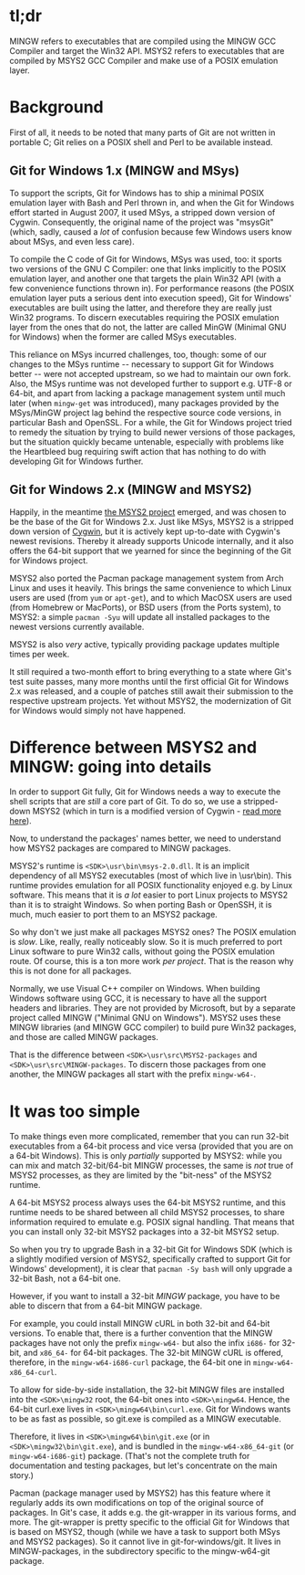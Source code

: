 # tl;dr

MINGW refers to executables that are compiled using the MINGW GCC Compiler and target the Win32 API. MSYS2 refers to executables that are compiled by MSYS2 GCC Compiler and make use of a POSIX emulation layer.

# Background

First of all, it needs to be noted that many parts of Git are not written in portable C; Git relies on a POSIX shell and Perl to be available instead.

## Git for Windows 1.x (MINGW and MSys)

To support the scripts, Git for Windows has to ship a minimal POSIX emulation layer with Bash and Perl thrown in, and when the Git for Windows effort started in August 2007, it used MSys, a stripped down version of Cygwin. Consequently, the original name of the project was "msysGit" (which, sadly, caused a *lot* of confusion because few Windows users know about MSys, and even less care).

To compile the C code of Git for Windows, MSys was used, too: it sports two versions of the GNU C Compiler: one that links implicitly to the POSIX emulation layer, and another one that targets the plain Win32 API (with a few convenience functions thrown in). For performance reasons (the POSIX emulation layer puts a serious dent into execution speed), Git for Windows' executables are built using the latter, and therefore they are really just Win32 programs. To discern executables requiring the POSIX emulation layer from the ones that do not, the latter are called MinGW (Minimal GNU for Windows) when the former are called MSys executables.

This reliance on MSys incurred challenges, too, though: some of our changes to the MSys runtime -- necessary to support Git for Windows better -- were not accepted upstream, so we had to maintain our own fork. Also, the MSys runtime was not developed further to support e.g. UTF-8 or 64-bit, and apart from lacking a package management system
until much later (when `mingw-get` was introduced), many packages provided by the MSys/MinGW project lag behind the respective source code versions, in particular Bash and OpenSSL. For a while, the Git for Windows project tried to remedy the situation by trying to build newer versions of those packages, but the situation quickly became untenable,
especially with problems like the Heartbleed bug requiring swift action that has nothing to do with developing Git for Windows further.

## Git for Windows 2.x (MINGW and MSYS2)

Happily, in the meantime [the MSYS2 project](https://msys2.github.io/) emerged, and was chosen to be the base of the Git for Windows 2.x. Just like MSys, MSYS2 is a stripped down version of [Cygwin](https://cygwin.com), but it is actively kept up-to-date with Cygwin's newest revisions. Thereby it already supports Unicode internally, and it also offers the 64-bit support that we yearned for since the beginning of the Git for Windows project.

MSYS2 also ported the Pacman package management system from Arch Linux and uses it heavily. This brings the same convenience to which Linux users are used (from `yum` or `apt-get`), and to which MacOSX users are used (from Homebrew or MacPorts), or BSD users (from the Ports system), to MSYS2: a simple `pacman -Syu` will update all installed packages to the newest versions currently available.

MSYS2 is also *very* active, typically providing package updates multiple times per week.

It still required a two-month effort to bring everything to a state where Git's test suite passes, many more months until the first official Git for Windows 2.x was released, and a couple of patches still await their submission to the respective upstream projects. Yet without MSYS2, the modernization of Git for Windows would simply not have happened.

# Difference between MSYS2 and MINGW: going into details

In order to support Git fully, Git for Windows needs a way to execute the shell scripts that are *still* a core part of Git.
To do so, we use a stripped-down MSYS2 (which in turn is a modified version of Cygwin - [read more here](https://github.com/msys2/msys2/wiki/How-does-MSYS2-differ-from-Cygwin)).

Now, to understand the packages' names better, we need to understand how MSYS2 packages are compared to MINGW packages. 

MSYS2's runtime is `<SDK>\usr\bin\msys-2.0.dll`. It is an implicit dependency of all MSYS2 executables (most of which live in <SDK>\usr\bin). This runtime provides emulation for all POSIX functionality enjoyed e.g. by Linux software. This means that it is *a lot* easier to port Linux projects to MSYS2 than it is to straight Windows. So when porting Bash or OpenSSH, it is much, much easier to port them to an MSYS2 package.

So why don't we just make all packages MSYS2 ones? The POSIX emulation is *slow*. Like, really, really noticeably slow.
So it is much preferred to port Linux software to pure Win32 calls, without going the POSIX emulation route. Of course, this is a ton more work *per project*. That is the reason why this is not done for all packages. 

Normally, we use Visual C++ compiler on Windows. When building Windows software using GCC, it is necessary to have all the support headers and libraries. They are not provided by Microsoft, but by a separate project called MINGW ("Minimal GNU on Windows"). MSYS2 uses these MINGW libraries (and MINGW GCC compiler) to build pure Win32 packages, and those are called MINGW packages.
 
That is the difference between `<SDK>\usr\src\MSYS2-packages` and `<SDK>\usr\src\MINGW-packages`. To discern those packages from one another, the MINGW packages all start with the prefix `mingw-w64-`.


# It was too simple
To make things even more complicated, remember that you can run 32-bit executables from a 64-bit process and vice versa (provided that you are on a 64-bit Windows). This is only *partially* supported by MSYS2: while you can mix and match 32-bit/64-bit MINGW processes, the same is *not* true of MSYS2 processes, as they are limited by the "bit-ness" of the MSYS2 runtime.

A 64-bit MSYS2 process always uses the 64-bit MSYS2 runtime, and this runtime needs to be shared between all child MSYS2 processes, to share information required to emulate e.g. POSIX signal handling. That means that you can install only 32-bit MSYS2 packages into a 32-bit MSYS2 setup.

So when you try to upgrade Bash in a 32-bit Git for Windows SDK (which is a slightly modified version of MSYS2, specifically crafted to support Git for Windows' development), it is clear that `pacman -Sy bash` will only upgrade a 32-bit Bash, not a 64-bit one.

However, if you want to install a 32-bit *MINGW* package, you have to be able to discern that from a 64-bit MINGW package.
 
For example, you could install MINGW cURL in both 32-bit and 64-bit versions. To enable that, there is a further convention that the MINGW packages have not only the prefix `mingw-w64-` but also the infix `i686-` for 32-bit, and `x86_64-` for 64-bit packages. The 32-bit MINGW cURL is offered, therefore, in the `mingw-w64-i686-curl` package, the 64-bit one in `mingw-w64-x86_64-curl`.

To allow for side-by-side installation, the 32-bit MINGW files are installed into the `<SDK>\mingw32` root, the 64-bit ones into `<SDK>\mingw64`. Hence, the 64-bit curl.exe lives in `<SDK>\mingw64\bin\curl.exe`. Git for Windows wants to be as fast as possible, so git.exe is compiled as a MINGW executable.

Therefore, it lives in `<SDK>\mingw64\bin\git.exe` (or in `<SDK>\mingw32\bin\git.exe`), and is bundled in the `mingw-w64-x86_64-git` (or `mingw-w64-i686-git`) package. (That's not the complete truth for documentation and testing packages, but let's concentrate on the main story.)

Pacman (package manager used by MSYS2) has this feature where it regularly adds its own modifications on top of the original source of packages. In Git's case, it adds e.g. the git-wrapper in its various forms, and more. The git-wrapper is pretty specific to the official Git for Windows that is based on MSYS2, though (while we have a task to support both MSys and MSYS2 packages). So it cannot live in git-for-windows/git. It lives in MINGW-packages, in the subdirectory specific to the mingw-w64-git package.